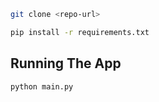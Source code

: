 ```bash
git clone <repo-url>
```

```bash
pip install -r requirements.txt
```

## Running The App

```bash
python main.py
```
